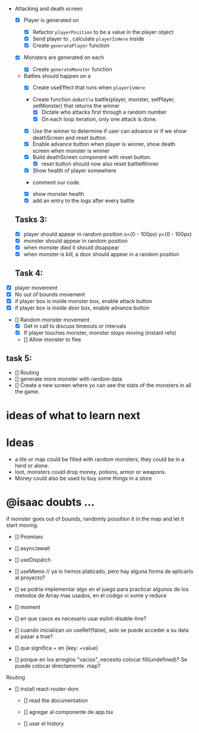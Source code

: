 - Attacking and death screen

  - [x] Player is generated on <Game>

    - [x] Refactor `playerPosition` to be a value in the player object
    - [x] Send player to <Tile>, calculate `playerIsHere` inside <Tile>
    - [x] Create `generatePlayer` function

  - [x] Monsters are generated on each <Tile>
    - [x] Create `generateMonster` function
  - Battles should happen on a <Tile>
    - [x] Create useEffect that runs when `playerIsHere`
    - Create function `doBattle` battle(player, monster, setPlayer, setMonster) that returns the winner
      - [x] Dictate who attacks first through a random number
      - [x] On each loop iteration, only one attack is done.
    - [x] Use the winner to determine if user can advance or if we show deathScreen and reset button.
    - [x] Enable advance button when player is winner, show death screen when monster is winner
    - [x] Build deathScreen component with reset button.
      - [x] reset button should now also reset battleWinner
    - [x] Show health of player somewhere
    - comment our code.
    - [x] show monster health
    - [x] add an entry to the logs after every battle

  ## Tasks 3:

  - [x] player should appear in random position x=(0 - 100px) y=(0 - 100px)
  - [x] monster should appear in random position
  - [x] when monster died it should disappear
  - [x] when monster is kill, a door should appear in a random position

  ## Task 4:

- [x] player movement
- [x] No out of bounds movement
- [x] if player box is inside monster box, enable attack button
- [x] if player box is inside door box, enable advance button

- [] Random monster movement
  - [x] Get in call to discuss timeouts or intervals
  - [x] If player touches monster, monster stops moving (instant refs)
  - [] Allow monster to flee

## task 5:

- [] Routing
- [] generate more monster with random data
- [] Create a new screen where yo can see the stats of the monsters in all the game.

# ideas of what to learn next

# Ideas

- a tile or map could be filled with random monsters, they could be in a herd or alone.
- loot, monsters could drop money, potions, armor or weapons.
- Money could also be used to buy some things in a store

# @isaac doubts ...

if monster goes out of bounds, randomly possition it in the map and let it start moving.

- [] Promises
- [] async/await
- [] useDispatch
- [] useMemo // ya lo hemos platicado, pero hay alguna forma de aplicarlo al proyecto?
- [] se podria implementar algo en el juego para practicar algunos de los metodos de Array mas usados, en el codigo vi some y reduce

- [] moment
- [] en que casos es necesario usar eslint-disable-line?
- [] cuando inicializan un useRef(false), solo se puede acceder a su data al pasar a true?
- [] que significa + en {key: +value}
- [] porque en los arreglos "vacios", necesito colocar fill(undefined)? Se puede colocar directamente .map?

Routing

- [] install react-router-dom

  - [] read the documentation

  - [] agregar al componente de app.tsx
  - [] usar el history

<Switch>
  <Route exact path='start' component={StartScreen} />
  <Route exact path='game' component={Game} />
